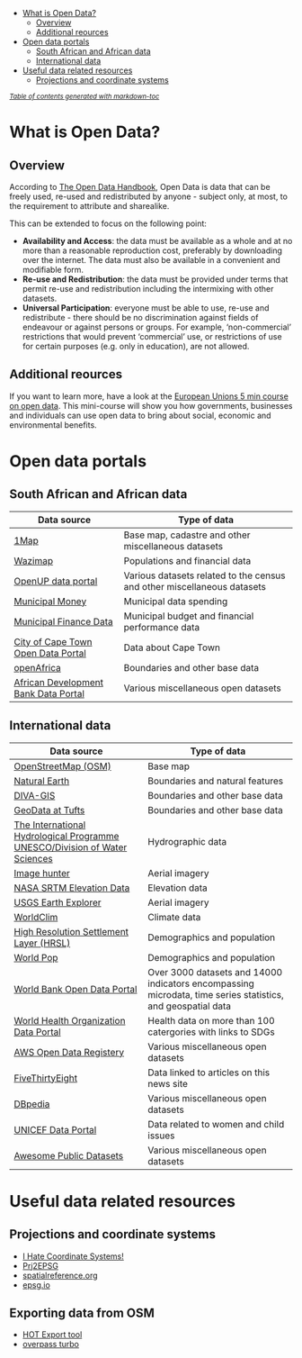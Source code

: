 - [What is Open Data?](#what-is-open-data-)
  * [Overview](#overview)
  * [Additional reources](#additional-reources)
- [Open data portals](#open-data-portals)
  * [South African and African data](#south-african-and-african-data)
  * [International data](#international-data)
- [Useful data related resources](#useful-data-related-resources)
  * [Projections and coordinate systems](#projections-and-coordinate-systems)

<small><i><a href='http://ecotrust-canada.github.io/markdown-toc/'>Table of contents generated with markdown-toc</a></i></small>


# What is Open Data?
## Overview
According to [The Open Data Handbook](https://opendatahandbook.org/guide/en/what-is-open-data/), Open Data is data that can be freely used, re-used and redistributed by anyone - subject only, at most, to the requirement to attribute and sharealike.

This can be extended to focus on the following point:

* **Availability and Access**: the data must be available as a whole and at no more than a reasonable reproduction cost, preferably by downloading over the internet. The data must also be available in a convenient and modifiable form.
* **Re-use and Redistribution**: the data must be provided under terms that permit re-use and redistribution including the intermixing with other datasets.
* **Universal Participation**: everyone must be able to use, re-use and redistribute - there should be no discrimination against fields of endeavour or against persons or groups. For example, ‘non-commercial’ restrictions that would prevent ‘commercial’ use, or restrictions of use for certain purposes (e.g. only in education), are not allowed.

## Additional reources
If you want to learn more, have a look at the [European Unions 5 min course on open data](https://www.europeandataportal.eu/elearning/en/module1/#/id/co-01). This mini-course will show you how governments, businesses and individuals can use open data to bring about social, economic and environmental benefits.

# Open data portals

## South African and African data

Data source | Type of data 
--- | --- 
[1Map](https://www.1map.co.za) | Base map, cadastre and other miscellaneous datasets
[Wazimap](https://wazimap.co.za) | Populations and financial data
[OpenUP data portal](https://data.openup.org.za/dataset) | Various datasets related to the census and other miscellaneous datasets
[Municipal Money](https://municipalmoney.gov.za) | Municipal data spending
[Municipal Finance Data](https://municipaldata.treasury.gov.za) | Municipal budget and financial performance data
[City of Cape Town Open Data Portal](http://web1.capetown.gov.za/web1/opendataportal/default) | Data about Cape Town
[openAfrica](https://africaopendata.org/dataset?q=&sort=views_recent+desc) | Boundaries and other base data
[African Development Bank Data Portal](https://projectsportal.afdb.org/dataportal/) | Various miscellaneous open datasets



## International data

Data source | Type of data 
--- | --- 
[OpenStreetMap (OSM)](https://www.openstreetmap.org/) | Base map
[Natural Earth](http://www.naturalearthdata.com)| Boundaries and natural features 
[DIVA-GIS](http://www.diva-gis.org/gdata) | Boundaries and other base data  
[GeoData at Tufts](https://geodata.tufts.edu) | Boundaries and other base data  
[The International Hydrological Programme UNESCO/Division of Water Sciences](http://ihp-wins.unesco.org/layers/?limit=100&offset=0) | Hydrographic data
[Image hunter](https://imagehunter.apollomapping.com) | Aerial imagery
[NASA SRTM Elevation Data](https://www2.jpl.nasa.gov/srtm/) | Elevation data
[USGS Earth Explorer](https://earthexplorer.usgs.gov) | Aerial imagery
[WorldClim](https://www.worldclim.org) | Climate data
[High Resolution Settlement Layer (HRSL)](http://www.ciesin.columbia.edu/data/hrsl/) | Demographics and population
[World Pop](https://www.worldpop.org) | Demographics and population
[World Bank Open Data Portal](https://data.worldbank.org) | Over 3000 datasets and 14000 indicators encompassing microdata, time series statistics, and geospatial data
[World Health Organization Data Portal](https://www.who.int/gho/database/en/) | Health data on more than 100 catergories with links to SDGs
[AWS Open Data Registery](https://registry.opendata.aws) | Various miscellaneous open datasets
[FiveThirtyEight](https://data.fivethirtyeight.com) | Data linked to articles on this news site
[DBpedia](https://wiki.dbpedia.org) | Various miscellaneous open datasets
[UNICEF Data Portal](https://data.unicef.org) | Data related to women and child issues
[Awesome Public Datasets](https://github.com/awesomedata/awesome-public-datasets) | Various miscellaneous open datasets

# Useful data related resources

## Projections and coordinate systems
* [I Hate Coordinate Systems!](https://ihatecoordinatesystems.com/)
* [Prj2EPSG](http://prj2epsg.org/search)
* [spatialreference.org](http://spatialreference.org)
* [epsg.io](http://epsg.io)

## Exporting data from OSM
* [HOT Export tool](https://export.hotosm.org/en/v3/)
* [overpass turbo](https://overpass-turbo.eu)